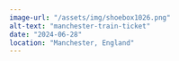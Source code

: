 ```yaml
---
image-url: "/assets/img/shoebox1026.png"
alt-text: "manchester-train-ticket"
date: "2024-06-28"
location: "Manchester, England"
---
```



